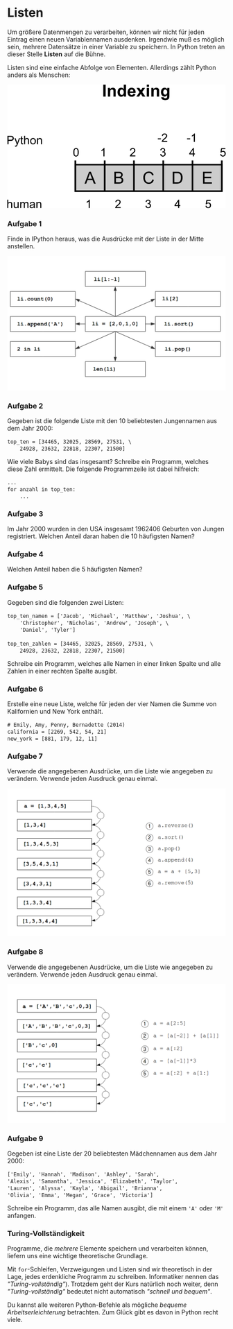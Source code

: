 
# Listen

Um größere Datenmengen zu verarbeiten, können wir nicht für jeden Eintrag einen neuen Variablennamen ausdenken. Irgendwie muß es möglich sein, mehrere Datensätze in einer Variable zu speichern. In Python treten an dieser Stelle **Listen** auf die Bühne.

Listen sind eine einfache Abfolge von Elementen. Allerdings zählt Python anders als Menschen:

![Indizierung](indexing.png)


### Aufgabe 1

Finde in IPython heraus, was die Ausdrücke mit der Liste in der Mitte anstellen.

![Übung zu Listen](../exercises/lists.png)


### Aufgabe 2

Gegeben ist die folgende Liste mit den 10 beliebtesten Jungennamen aus dem Jahr 2000:

    top_ten = [34465, 32025, 28569, 27531, \
        24928, 23632, 22818, 22307, 21500]

Wie viele Babys sind das insgesamt? Schreibe ein Programm, welches diese Zahl ermittelt.
Die folgende Programmzeile ist dabei hilfreich:

    ...
    for anzahl in top_ten:
        ...


### Aufgabe 3

Im Jahr 2000 wurden in den USA insgesamt 1962406 Geburten von Jungen registriert. Welchen Anteil daran haben die 10 häufigsten Namen?

### Aufgabe 4

Welchen Anteil haben die 5 häufigsten Namen?


### Aufgabe 5

Gegeben sind die folgenden zwei Listen:

    top_ten_namen = ['Jacob', 'Michael', 'Matthew', 'Joshua', \
        'Christopher', 'Nicholas', 'Andrew', 'Joseph', \
        'Daniel', 'Tyler']

    top_ten_zahlen = [34465, 32025, 28569, 27531, \
        24928, 23632, 22818, 22307, 21500]

Schreibe ein Programm, welches alle Namen in einer linken Spalte und alle Zahlen in einer rechten Spalte ausgibt.


### Aufgabe 6

Erstelle eine neue Liste, welche für jeden der vier Namen die Summe von Kalifornien und New York enthält.

    # Emily, Amy, Penny, Bernadette (2014)
    california = [2269, 542, 54, 21]
    new_york = [881, 179, 12, 11]

### Aufgabe 7

Verwende die angegebenen Ausdrücke, um die Liste wie angegeben zu verändern. Verwende jeden Ausdruck genau einmal.

![list funcs exercise2](../exercises/list_funcs2.png)


### Aufgabe 8

Verwende die angegebenen Ausdrücke, um die Liste wie angegeben zu verändern. Verwende jeden Ausdruck genau einmal.

![list funcs exercise1](../exercises/list_funcs1.png)

### Aufgabe 9

Gegeben ist eine Liste der 20 beliebtesten Mädchennamen aus dem Jahr 2000:

    ['Emily', 'Hannah', 'Madison', 'Ashley', 'Sarah', 
    'Alexis', 'Samantha', 'Jessica', 'Elizabeth', 'Taylor', 
    'Lauren', 'Alyssa', 'Kayla', 'Abigail', 'Brianna', 
    'Olivia', 'Emma', 'Megan', 'Grace', 'Victoria']

Schreibe ein Programm, das alle Namen ausgibt, die mit einem `'A'` oder `'M'` anfangen.


### Turing-Vollständigkeit

Programme, die *mehrere* Elemente speichern und verarbeiten können, liefern uns eine wichtige theoretische Grundlage.

Mit `for`-Schleifen, Verzweigungen und Listen sind wir theoretisch in der Lage, jedes erdenkliche Programm zu schreiben. Informatiker nennen das *"Turing-vollständig"*). Trotzdem geht der Kurs natürlich noch weiter, denn *"Turing-vollständig"* bedeutet nicht automatisch *"schnell und bequem"*.

Du kannst alle weiteren Python-Befehle als mögliche *bequeme Arbeitserleichterung* betrachten. Zum Glück gibt es davon in Python recht viele.
